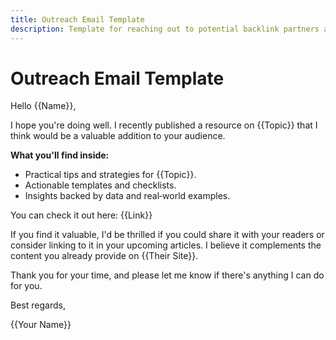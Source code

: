 ```yaml
---
title: Outreach Email Template
description: Template for reaching out to potential backlink partners and influencers.
---
```


# Outreach Email Template

Hello {{Name}},

I hope you're doing well. I recently published a resource on {{Topic}} that I think would be a valuable addition to your audience.

**What you'll find inside:**
- Practical tips and strategies for {{Topic}}.
- Actionable templates and checklists.
- Insights backed by data and real‑world examples.

You can check it out here: {{Link}}

If you find it valuable, I'd be thrilled if you could share it with your readers or consider linking to it in your upcoming articles. I believe it complements the content you already provide on {{Their Site}}.

Thank you for your time, and please let me know if there's anything I can do for you.

Best regards,

{{Your Name}}
